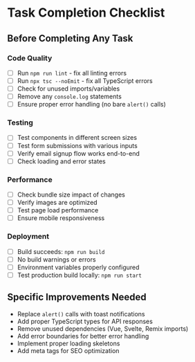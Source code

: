 # Task Completion Checklist

## Before Completing Any Task

### Code Quality
- [ ] Run `npm run lint` - fix all linting errors
- [ ] Run `npx tsc --noEmit` - fix all TypeScript errors  
- [ ] Check for unused imports/variables
- [ ] Remove any `console.log` statements
- [ ] Ensure proper error handling (no bare `alert()` calls)

### Testing
- [ ] Test components in different screen sizes
- [ ] Test form submissions with various inputs
- [ ] Verify email signup flow works end-to-end
- [ ] Check loading and error states

### Performance
- [ ] Check bundle size impact of changes
- [ ] Verify images are optimized
- [ ] Test page load performance
- [ ] Ensure mobile responsiveness

### Deployment
- [ ] Build succeeds: `npm run build`
- [ ] No build warnings or errors
- [ ] Environment variables properly configured
- [ ] Test production build locally: `npm run start`

## Specific Improvements Needed
- Replace `alert()` calls with toast notifications
- Add proper TypeScript types for API responses  
- Remove unused dependencies (Vue, Svelte, Remix imports)
- Add error boundaries for better error handling
- Implement proper loading skeletons
- Add meta tags for SEO optimization